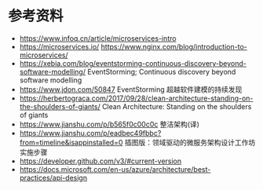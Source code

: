 参考资料
=== 
- https://www.infoq.cn/article/microservices-intro
- https://microservices.io/
https://www.nginx.com/blog/introduction-to-microservices/
- https://xebia.com/blog/eventstorming-continuous-discovery-beyond-software-modelling/ EventStorming; Continuous discovery beyond software modelling
- https://www.jdon.com/50847 EventStorming 超越软件建模的持续发现
- https://herbertograca.com/2017/09/28/clean-architecture-standing-on-the-shoulders-of-giants/ Clean Architecture: Standing on the shoulders of giants
- https://www.jianshu.com/p/b565f0c00c0c 整洁架构(译)
- https://www.jianshu.com/p/eadbec49fbbc?from=timeline&isappinstalled=0 插图版：领域驱动的微服务架构设计工作坊实施步骤
- https://developer.github.com/v3/#current-version 
- https://docs.microsoft.com/en-us/azure/architecture/best-practices/api-design


